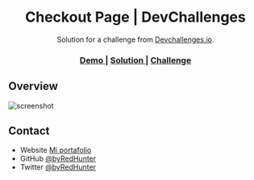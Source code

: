 <h1 align="center">Checkout Page | DevChallenges</h1>

<div align="center">
   Solution for a challenge from  <a href="http://devchallenges.io" target="_blank">Devchallenges.io</a>.
</div>

<div align="center">
  <h3>
    <a href="https://byredhunter.github.io/dev-checkout-page/">
      Demo
    </a>
    <span> | </span>
    <a href="https://devchallenges.io/solutions/7bvZyZ3UsdO324PJR4ng">
      Solution
    </a>
    <span> | </span>
    <a href="https://devchallenges.io/challenges/0J1NxxGhOUYVqihwegfO">
      Challenge
    </a>
  </h3>
</div>

<!-- OVERVIEW -->

## Overview

![screenshot](https://repository-images.githubusercontent.com/354131314/3a8f1880-93cc-11eb-8edd-82fc9346df01)


## Contact

- Website [Mi portafolio](http://jhonnyquispe.netlify.app/)
- GitHub [@byRedHunter](https://github.com/byRedHunter)
- Twitter [@byRedHunter](https://twitter.com/byRedHunter)
